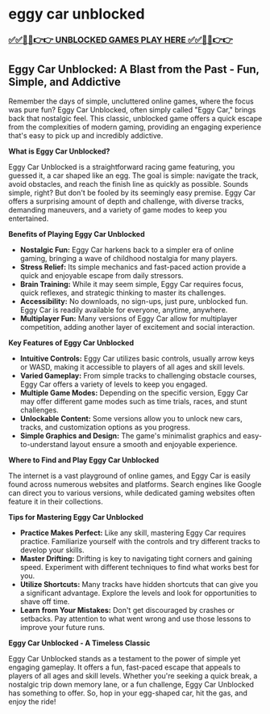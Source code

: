 # eggy car unblocked

### [✅✅🔴🔴👉👉 UNBLOCKED GAMES PLAY HERE ✅✅🔴🔴👉👉](https://topstoryindia.com)

##  Eggy Car Unblocked: A Blast from the Past - Fun, Simple, and Addictive 

Remember the days of simple, uncluttered online games, where the focus was pure fun?  Eggy Car Unblocked, often simply called "Eggy Car," brings back that nostalgic feel.  This classic, unblocked game offers a quick escape from the complexities of modern gaming, providing an engaging experience that's easy to pick up and incredibly addictive. 

**What is Eggy Car Unblocked?**

Eggy Car Unblocked is a straightforward racing game featuring, you guessed it, a car shaped like an egg.  The goal is simple: navigate the track, avoid obstacles, and reach the finish line as quickly as possible. Sounds simple, right? But don't be fooled by its seemingly easy premise. Eggy Car offers a surprising amount of depth and challenge, with diverse tracks, demanding maneuvers, and a variety of game modes to keep you entertained. 

**Benefits of Playing Eggy Car Unblocked**

* **Nostalgic Fun:** Eggy Car harkens back to a simpler era of online gaming, bringing a wave of childhood nostalgia for many players. 
* **Stress Relief:** Its simple mechanics and fast-paced action provide a quick and enjoyable escape from daily stressors. 
* **Brain Training:** While it may seem simple, Eggy Car requires focus, quick reflexes, and strategic thinking to master its challenges. 
* **Accessibility:** No downloads, no sign-ups, just pure, unblocked fun. Eggy Car is readily available for everyone, anytime, anywhere.
* **Multiplayer Fun:** Many versions of Eggy Car allow for multiplayer competition, adding another layer of excitement and social interaction. 

**Key Features of Eggy Car Unblocked**

* **Intuitive Controls:** Eggy Car utilizes basic controls, usually arrow keys or WASD, making it accessible to players of all ages and skill levels. 
* **Varied Gameplay:** From simple tracks to challenging obstacle courses, Eggy Car offers a variety of levels to keep you engaged. 
* **Multiple Game Modes:** Depending on the specific version, Eggy Car may offer different game modes such as time trials, races, and stunt challenges. 
* **Unlockable Content:** Some versions allow you to unlock new cars, tracks, and customization options as you progress.
* **Simple Graphics and Design:** The game's minimalist graphics and easy-to-understand layout ensure a smooth and enjoyable experience. 

**Where to Find and Play Eggy Car Unblocked**

The internet is a vast playground of online games, and Eggy Car is easily found across numerous websites and platforms.  Search engines like Google can direct you to various versions, while dedicated gaming websites often feature it in their collections. 

**Tips for Mastering Eggy Car Unblocked**

* **Practice Makes Perfect:** Like any skill, mastering Eggy Car requires practice. Familiarize yourself with the controls and try different tracks to develop your skills.
* **Master Drifting:** Drifting is key to navigating tight corners and gaining speed. Experiment with different techniques to find what works best for you. 
* **Utilize Shortcuts:**  Many tracks have hidden shortcuts that can give you a significant advantage. Explore the levels and look for opportunities to shave off time. 
* **Learn from Your Mistakes:** Don't get discouraged by crashes or setbacks. Pay attention to what went wrong and use those lessons to improve your future runs. 

**Eggy Car Unblocked - A Timeless Classic**

Eggy Car Unblocked stands as a testament to the power of simple yet engaging gameplay. It offers a fun, fast-paced escape that appeals to players of all ages and skill levels.  Whether you're seeking a quick break, a nostalgic trip down memory lane, or a fun challenge, Eggy Car Unblocked has something to offer. So, hop in your egg-shaped car, hit the gas, and enjoy the ride! 
